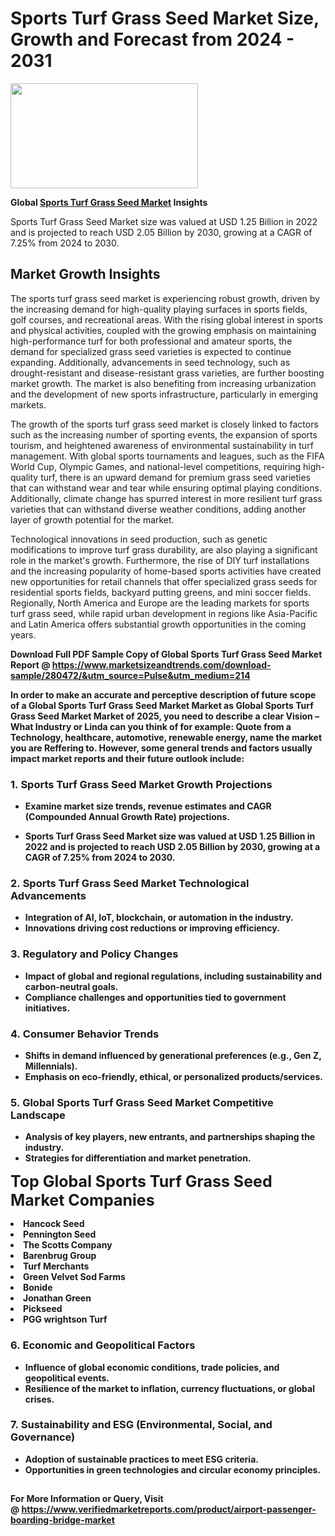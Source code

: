 <H1>Sports Turf Grass Seed Market Size, Growth and Forecast from 2024 - 2031</H1><img class="aligncenter size-medium wp-image-584254" src="https://thirdeyenews.in/wp-content/uploads/2024/09/Global-Market-Research-300x168.jpeg" alt="" width="300" height="168" /><p><strong>Global&nbsp;<a href="https://www.marketsizeandtrends.com/download-sample/280472/&amp;utm_source=Pulse&amp;utm_medium=214">Sports Turf Grass Seed Market</a> Insights</strong></p><p>Sports Turf Grass Seed Market size was valued at USD 1.25 Billion in 2022 and is projected to reach USD 2.05 Billion by 2030, growing at a CAGR of 7.25% from 2024 to 2030.</p><p><h2>Market Growth Insights</h2> <p>The sports turf grass seed market is experiencing robust growth, driven by the increasing demand for high-quality playing surfaces in sports fields, golf courses, and recreational areas. With the rising global interest in sports and physical activities, coupled with the growing emphasis on maintaining high-performance turf for both professional and amateur sports, the demand for specialized grass seed varieties is expected to continue expanding. Additionally, advancements in seed technology, such as drought-resistant and disease-resistant grass varieties, are further boosting market growth. The market is also benefiting from increasing urbanization and the development of new sports infrastructure, particularly in emerging markets.</p> <p><strong></strong></p> <p>The growth of the sports turf grass seed market is closely linked to factors such as the increasing number of sporting events, the expansion of sports tourism, and heightened awareness of environmental sustainability in turf management. With global sports tournaments and leagues, such as the FIFA World Cup, Olympic Games, and national-level competitions, requiring high-quality turf, there is an upward demand for premium grass seed varieties that can withstand wear and tear while ensuring optimal playing conditions. Additionally, climate change has spurred interest in more resilient turf grass varieties that can withstand diverse weather conditions, adding another layer of growth potential for the market.</p> <p>Technological innovations in seed production, such as genetic modifications to improve turf grass durability, are also playing a significant role in the market's growth. Furthermore, the rise of DIY turf installations and the increasing popularity of home-based sports activities have created new opportunities for retail channels that offer specialized grass seeds for residential sports fields, backyard putting greens, and mini soccer fields. Regionally, North America and Europe are the leading markets for sports turf grass seed, while rapid urban development in regions like Asia-Pacific and Latin America offers substantial growth opportunities in the coming years.</p> <p><strong></p><p><span class=""><strong>Download Full PDF Sample Copy of Global Sports Turf Grass Seed Market Report</strong> @ <a href="https://www.marketsizeandtrends.com/download-sample/280472/&amp;utm_source=Pulse&amp;utm_medium=214" target="_blank">https://www.marketsizeandtrends.com/download-sample/280472/&amp;utm_source=Pulse&amp;utm_medium=214</a></span></p><p>In order to make an accurate and perceptive description of future scope of a Global&nbsp;Sports Turf Grass Seed Market Market as Global&nbsp;Sports Turf Grass Seed Market Market of 2025, you need to describe a clear Vision &ndash; What Industry or Linda can you think of for example: Quote from a Technology, healthcare, automotive, renewable energy, name the market you are Reffering to. However, some general trends and factors usually impact market reports and their future outlook include:</p><h3>1.&nbsp;<strong>Sports Turf Grass Seed Market Growth Projections</strong></h3><ul><li>Examine market size trends, revenue estimates and CAGR (Compounded Annual Growth Rate) projections.</li><li><p>Sports Turf Grass Seed Market size was valued at USD 1.25 Billion in 2022 and is projected to reach USD 2.05 Billion by 2030, growing at a CAGR of 7.25% from 2024 to 2030.</p></li></ul><h3>2.&nbsp;<strong>Sports Turf Grass Seed Market Technological Advancements</strong></h3><ul><li>Integration of AI, IoT, blockchain, or automation in the industry.</li><li>Innovations driving cost reductions or improving efficiency.</li></ul><h3>3.&nbsp;<strong>Regulatory and Policy Changes</strong></h3><ul><li>Impact of global and regional regulations, including sustainability and carbon-neutral goals.</li><li>Compliance challenges and opportunities tied to government initiatives.</li></ul><h3>4.&nbsp;<strong>Consumer Behavior Trends</strong></h3><ul><li>Shifts in demand influenced by generational preferences (e.g., Gen Z, Millennials).</li><li>Emphasis on eco-friendly, ethical, or personalized products/services.</li></ul><h3>5.&nbsp;<strong>Global Sports Turf Grass Seed Market Competitive Landscape</strong></h3><ul><li>Analysis of key players, new entrants, and partnerships shaping the industry.</li><li>Strategies for differentiation and market penetration.</li></ul><p data-pm-slice="1 1 []"><span style="color: inherit; font-family: inherit; font-size: 25px;">Top Global Sports Turf Grass Seed Market Companies</span></p><div class="" data-test-id=""><p><li>Hancock Seed</li><li> Pennington Seed</li><li> The Scotts Company</li><li> Barenbrug Group</li><li> Turf Merchants</li><li> Green Velvet Sod Farms</li><li> Bonide</li><li> Jonathan Green</li><li> Pickseed</li><li> PGG wrightson Turf</li></p></div><h3>6.&nbsp;<strong>Economic and Geopolitical Factors</strong></h3><ul><li>Influence of global economic conditions, trade policies, and geopolitical events.</li><li>Resilience of the market to inflation, currency fluctuations, or global crises.</li></ul><h3>7.&nbsp;<strong>Sustainability and ESG (Environmental, Social, and Governance)</strong></h3><ul><li>Adoption of sustainable practices to meet ESG criteria.</li><li>Opportunities in green technologies and circular economy principles.</li></ul><h2><strong style="font-size: 14px;">For More Information or Query, Visit @&nbsp;</strong><a style="background-color: #ffffff; font-size: 14px;" href="https://www.marketsizeandtrends.com/report/sports-turf-grass-seed-market/" target="_blank">https://www.verifiedmarketreports.com/product/airport-passenger-boarding-bridge-market</a></h2>
